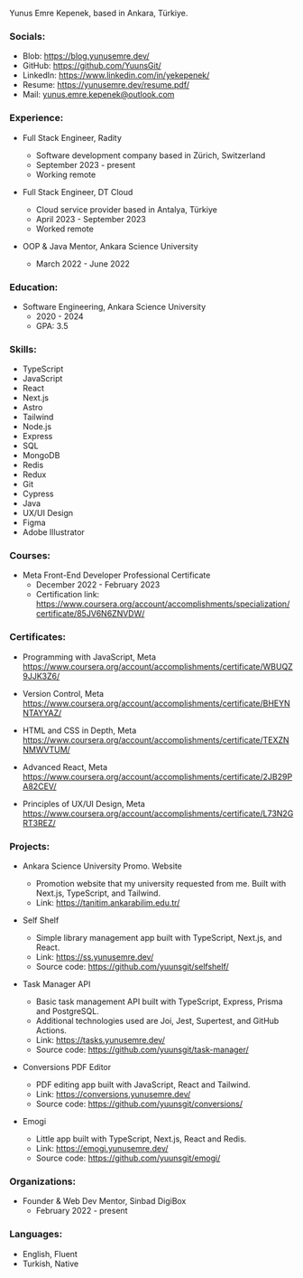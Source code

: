 Yunus Emre Kepenek, based in Ankara, Türkiye.

### Socials:
- Blob: https://blog.yunusemre.dev/
- GitHub: https://github.com/YuunsGit/
- LinkedIn: https://www.linkedin.com/in/yekepenek/
- Resume: https://yunusemre.dev/resume.pdf/
- Mail: yunus.emre.kepenek@outlook.com

### Experience:
- Full Stack Engineer, Radity
  * Software development company based in Zürich, Switzerland
  * September 2023 - present
  * Working remote

- Full Stack Engineer, DT Cloud
  * Cloud service provider based in Antalya, Türkiye
  * April 2023 - September 2023
  * Worked remote

- OOP & Java Mentor, Ankara Science University
  * March 2022 - June 2022
  
### Education:
- Software Engineering, Ankara Science University
  * 2020 - 2024
  * GPA: 3.5

### Skills:
- TypeScript
- JavaScript
- React
- Next.js
- Astro
- Tailwind
- Node.js
- Express
- SQL
- MongoDB
- Redis
- Redux
- Git
- Cypress
- Java
- UX/UI Design
- Figma
- Adobe Illustrator

### Courses:
- Meta Front-End Developer Professional Certificate
  * December 2022 - February 2023
  * Certification link: https://www.coursera.org/account/accomplishments/specialization/certificate/85JV6N6ZNVDW/

### Certificates:
- Programming with JavaScript, Meta
  https://www.coursera.org/account/accomplishments/certificate/WBUQZ9JJK3Z6/

- Version Control, Meta
  https://www.coursera.org/account/accomplishments/certificate/BHEYNNTAYYAZ/

- HTML and CSS in Depth, Meta
  https://www.coursera.org/account/accomplishments/certificate/TEXZNNMWVTUM/

- Advanced React, Meta
  https://www.coursera.org/account/accomplishments/certificate/2JB29PA82CEV/

- Principles of UX/UI Design, Meta
  https://www.coursera.org/account/accomplishments/certificate/L73N2GRT3REZ/

### Projects:
- Ankara Science University Promo. Website
  * Promotion website that my university requested from me. Built with Next.js, TypeScript, and Tailwind.
  * Link: https://tanitim.ankarabilim.edu.tr/

- Self Shelf
  * Simple library management app built with TypeScript, Next.js, and React.
  * Link: https://ss.yunusemre.dev/
  * Source code: https://github.com/yuunsgit/selfshelf/

- Task Manager API
  * Basic task management API built with TypeScript, Express, Prisma and PostgreSQL.
  * Additional technologies used are Joi, Jest, Supertest, and GitHub Actions.
  * Link: https://tasks.yunusemre.dev/
  * Source code: https://github.com/yuunsgit/task-manager/

- Conversions PDF Editor
  * PDF editing app built with JavaScript, React and Tailwind.
  * Link: https://conversions.yunusemre.dev/
  * Source code: https://github.com/yuunsgit/conversions/

- Emogi
  * Little app built with TypeScript, Next.js, React and Redis.
  * Link: https://emogi.yunusemre.dev/
  * Source code: https://github.com/yuunsgit/emogi/

### Organizations:
- Founder & Web Dev Mentor, Sinbad DigiBox
  * February 2022 - present

### Languages:
- English, Fluent
- Turkish, Native
